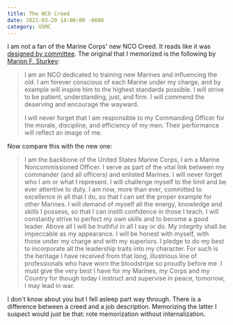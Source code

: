 ```yaml
---
title: The NCO Creed
date: 2021-03-20 14:00:00 -0600
category: USMC
---
```


I am not a fan of the Marine Corps' new NCO Creed. It reads like it was
[designed by committee](https://en.wikipedia.org/wiki/Design_by_committee). The original that I memorized is
the following by [Marion F. Sturkey](https://www.amazon.com/Marion-F-Sturkey/e/B000APJGFU/ref=dp_byline_cont_pop_book_1):

> I am an NCO dedicated to training new Marines and influencing the old.  I am forever conscious of each Marine under my
> charge, and by example will inspire him to the highest standards possible.  I will strive to be patient,
> understanding, just, and firm. I will commend the deserving and encourage the wayward.
>
> I will never forget that I am responsible to my Commanding Officer for the morale, discipline, and efficiency
> of my men.  Their performance will reflect an image of me.

Now compare this with the new one:

> I am the backbone of the United States Marine Corps, I am a Marine Noncommissioned Officer. I serve as part
> of the vital link between my commander (and all officers) and enlisted Marines. I will never forget who I
> am or what I represent. I will challenge myself to the limit and be ever attentive to duty. I am now, more
> than ever, committed to excellence in all that I do, so that I can set the proper example for other Marines.
> I will demand of myself all the energy, knowledge and skills I possess, so that I can instill confidence in
> those I teach. I will constantly strive to perfect my own skills and to become a good leader. Above all I will
> be truthful in all I say or do. My integrity shall be impeccable as my appearance. I will be honest with myself,
> with those under my charge and with my superiors. I pledge to do my best to incorporate all the leadership traits
> into my character. For such is the heritage I have received from that long, illustrious line of professionals who
> have worn the bloodstripe so proudly before me. I must give the very best I have for my Marines, my Corps and my
> Country for though today I instruct and supervise in peace, tomorrow, I may lead in war.

I don't know about you but I fell asleep part way through. There is a difference between a creed and a job description.
Memorizing the latter I suspect would just be that: rote memorization without internalization.
